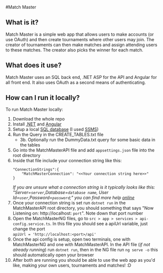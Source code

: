 #Match Master
## What is it?
Match Master is a simple web app that allows users to make accounts (or use OAuth) and then create tournaments where other users may join. The creator of tournaments can then make matches and assign attending users to these matches.
The creator also picks the winner for each match.

## What does it use?
Match Master uses an SQL back end, .NET ASP for the API and Angular for all front end. It also uses OAuth as a second means of authenticating.

## How can I run it locally?
To run Match Master locally:
1. Download the whole repo
2. Install [.NET](https://learn.microsoft.com/en-us/dotnet/core/install/) and [Angular](https://v17.angular.io/guide/setup-local)
3. Setup a local [SQL database](https://www.microsoft.com/en-us/sql-server/sql-server-downloads) (I used [SSMS](https://learn.microsoft.com/en-us/sql/ssms/download-sql-server-management-studio-ssms?view=sql-server-ver16#download-ssms))
4. Run the Query in the CREATE_TABLES.txt file
   - 3b. Optionally run the DummyData.txt query for some basic data in the tables
5. Go into the MatchMasterAPI file and add `appsettings.json` file into the root directory
6. Inside that file include your connection string like this: <br />	
    ```
    "ConnectionStrings":{
	    "MatchMasterConnection": "<<Your connection string here>>"
    }
    ```
    _If you are unsure what a connection string is it typically looks like this: "Server=`server`,Database=`database name`, User Id=`user`,Password=`password`;" you can find more help [online](https://www.connectionstrings.com/sql-server/)_
7. Once your connection string is set run `dotnet run` in the MatchMasterAPI root directory, you should something that says "Now Listening on: http://localhost: `port`". Note down that port number
8. Open the MatchMasterNG files, go to `src > app > services > api-config.service.ts`. In this file you should see a apiUrl variable, just change the port
       <br />`apiUrl = 'http://localhost:<port>/api'`
9. Once the api config is setup, open two terminals, one with MatchMasterNG and one with MatchMasterAPI. In the API file (_if not already running_) run `dotnet run`, then in the NG file run `ng serve -o` this should automatically open your  browser
10. After both are running you should be able to use the web app as you'd like, making your own users, tournaments and matches! :D
